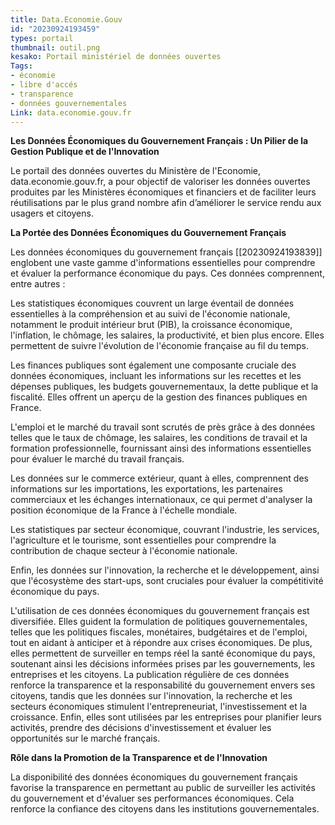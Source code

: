 ```yaml
---
title: Data.Economie.Gouv
id: "20230924193459"
types: portail
thumbnail: outil.png
kesako: Portail ministériel de données ouvertes
Tags:
- économie
- libre d'accés
- transparence
- données gouvernementales
Link: data.economie.gouv.fr
---
```


**Les Données Économiques du Gouvernement Français : Un Pilier de la Gestion Publique et de l'Innovation**

Le portail des données ouvertes du Ministère de l'Economie, data.economie.gouv.fr, a pour objectif de valoriser les données ouvertes produites par les Ministères économiques et financiers et de faciliter leurs réutilisations par le plus grand nombre afin d’améliorer le service rendu aux usagers et citoyens.

**La Portée des Données Économiques du Gouvernement Français**

Les données économiques du gouvernement français [[20230924193839]] englobent une vaste gamme d'informations essentielles pour comprendre et évaluer la performance économique du pays. Ces données comprennent, entre autres :

Les statistiques économiques couvrent un large éventail de données essentielles à la compréhension et au suivi de l'économie nationale, notamment le produit intérieur brut (PIB), la croissance économique, l'inflation, le chômage, les salaires, la productivité, et bien plus encore. Elles permettent de suivre l'évolution de l'économie française au fil du temps.

Les finances publiques sont également une composante cruciale des données économiques, incluant les informations sur les recettes et les dépenses publiques, les budgets gouvernementaux, la dette publique et la fiscalité. Elles offrent un aperçu de la gestion des finances publiques en France.

L'emploi et le marché du travail sont scrutés de près grâce à des données telles que le taux de chômage, les salaires, les conditions de travail et la formation professionnelle, fournissant ainsi des informations essentielles pour évaluer le marché du travail français.

Les données sur le commerce extérieur, quant à elles, comprennent des informations sur les importations, les exportations, les partenaires commerciaux et les échanges internationaux, ce qui permet d'analyser la position économique de la France à l'échelle mondiale.

Les statistiques par secteur économique, couvrant l'industrie, les services, l'agriculture et le tourisme, sont essentielles pour comprendre la contribution de chaque secteur à l'économie nationale.

Enfin, les données sur l'innovation, la recherche et le développement, ainsi que l'écosystème des start-ups, sont cruciales pour évaluer la compétitivité économique du pays.

L'utilisation de ces données économiques du gouvernement français est diversifiée. Elles guident la formulation de politiques gouvernementales, telles que les politiques fiscales, monétaires, budgétaires et de l'emploi, tout en aidant à anticiper et à répondre aux crises économiques. De plus, elles permettent de surveiller en temps réel la santé économique du pays, soutenant ainsi les décisions informées prises par les gouvernements, les entreprises et les citoyens. La publication régulière de ces données renforce la transparence et la responsabilité du gouvernement envers ses citoyens, tandis que les données sur l'innovation, la recherche et les secteurs économiques stimulent l'entrepreneuriat, l'investissement et la croissance. Enfin, elles sont utilisées par les entreprises pour planifier leurs activités, prendre des décisions d'investissement et évaluer les opportunités sur le marché français.

**Rôle dans la Promotion de la Transparence et de l'Innovation**

La disponibilité des données économiques du gouvernement français favorise la transparence en permettant au public de surveiller les activités du gouvernement et d'évaluer ses performances économiques. Cela renforce la confiance des citoyens dans les institutions gouvernementales.